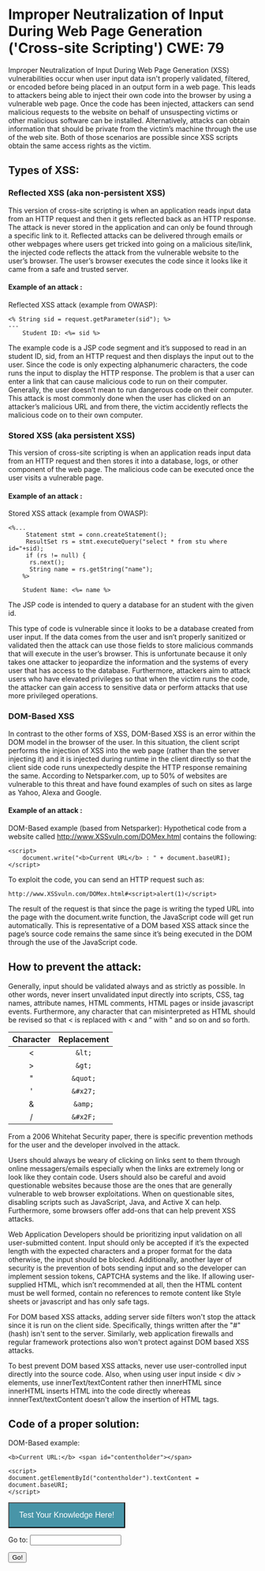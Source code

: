 # Improper Neutralization of Input During Web Page Generation ('Cross-site Scripting') CWE: 79 

Improper Neutralization of Input During Web Page Generation (XSS) vulnerabilities occur when user input data isn't properly validated, filtered, or encoded before being placed in an output form in a web page. This leads to attackers being able to inject their own code into the browser by using a vulnerable web page. Once the code has been injected, attackers can send malicious requests to the website on behalf of unsuspecting victims or other malicious software can be installed. Alternatively, attacks can obtain information that should be private from the victim’s machine through the use of the web site. Both of those scenarios are possible since XSS scripts obtain the same access rights as the victim.

## Types of XSS:
### Reflected XSS (aka non-persistent XSS)
This version of cross-site scripting is when an application reads input data from an HTTP request and then it gets reflected back as an HTTP response. The attack is never stored in the application and can only be found through a specific link to it. Reflected attacks can be delivered through emails or other webpages where users get tricked into going on a malicious site/link, the injected code reflects the attack from the vulnerable website to the user’s browser. The user’s browser executes the code since it looks like it came from a safe and trusted server.

#### Example of an attack :

Reflected XSS attack (example from OWASP):

```
<% String sid = request.getParameter(sid"); %> 
---
	Student ID: <%= sid %>
```

The example code is a JSP code segment and it’s supposed to read in an student ID, sid, from an HTTP request and then displays the input out to the user. Since the code is only expecting alphanumeric characters, the code runs the input to display the HTTP response. The problem is that a user can enter a link that can cause malicious code to run on their computer. Generally, the user doesn’t mean to run dangerous code on their computer. This attack is most commonly done when the user has clicked on an attacker’s malicious URL and from there, the victim accidently reflects the malicious code on to their own computer. 

### Stored XSS (aka persistent XSS)
This version of cross-site scripting is when an application reads input data from an HTTP request and then stores it into a database, logs, or other component of the web page. The malicious code can be executed once the user visits a vulnerable page. 

#### Example of an attack :

Stored XSS attack (example from OWASP):
```
<%... 
	 Statement stmt = conn.createStatement();
	 ResultSet rs = stmt.executeQuery("select * from stu where id="+sid);
	 if (rs != null) {
	  rs.next(); 
	  String name = rs.getString("name");
	%>
	
	Student Name: <%= name %>
```
The JSP code is intended to query a database for an student with the given id.

This type of code is vulnerable since it looks to be a database created from user input. If the data comes from the user and isn’t properly sanitized or validated then the attack can use those fields to store malicious commands that will execute in the user’s browser. This is unfortunate because it only takes one attacker to jeopardize the information and the systems of every user that has access to the database. Furthermore, attackers aim to attack users who have elevated privileges so that when the victim runs the code, the attacker can gain access to sensitive data or perform attacks that use more privileged operations. 


### DOM-Based XSS
In contrast to the other forms of XSS, DOM-Based XSS is an error within the DOM model in the browser of the user. In this situation, the client script performs the injection of XSS into the web page (rather than the server injecting it) and it is injected during runtime in the client directly so that the client side code runs unexpectedly despite the HTTP response remaining the same. According to Netsparker.com, up to 50% of websites are vulnerable to this threat and have found examples of such on sites as large as Yahoo, Alexa and Google.

#### Example of an attack :

DOM-Based example (based from Netsparker):
Hypothetical code from a website called http://www.XSSvuln.com/DOMex.html contains the following:
```
<script>
    document.write("<b>Current URL</b> : " + document.baseURI);
</script>
```
 
To exploit the code, you can send an HTTP request such as:
 ```
 http://www.XSSvuln.com/DOMex.html#<script>alert(1)</script>
 ```
The result of the request is that since the page is writing the typed URL into the page with the document.write function, the JavaScript code will get run automatically. This is representative of a DOM based XSS attack since the page’s source code remains the same since it’s being executed in the DOM through the use of the JavaScript code.


## How to prevent the attack: 

Generally, input should be validated always and as strictly as possible. In other words, never insert unvalidated input directly into scripts, CSS, tag names, attribute names, HTML comments, HTML pages or inside javascript events. Furthermore, any character that can misinterpreted as HTML should be revised so that < is replaced with &lt; and “ with &quot; and so on and so forth. 

|Character   |Replacement|
|:----------:|:---------:|
|<           |`&lt;`       |
|>           |`&gt;`       |
|"           |`&quot;`     |
|'           |`&#x27;`     |
|&           |`&amp;`      |
|/           |`&#x2F;`     |

From a 2006 Whitehat Security paper, there is specific prevention methods for the user and the developer involved in the attack.

Users should always be weary of clicking on links sent to them through online messagers/emails especially when the links are extremely long or look like they contain code. Users should also be careful and avoid questionable websites because those are the ones that are generally vulnerable to web browser exploitations. When on questionable sites, disabling scripts such as JavaScript, Java, and Active X can help. Furthermore, some browsers offer add-ons that can help prevent XSS attacks. 

Web Application Developers should be prioritizing input validation on all user-submitted content. Input should only be accepted if it’s the expected length with the expected characters and a proper format for the data otherwise, the input should be blocked. Additionally, another layer of security is the prevention of bots sending input and so the developer can implement session tokens, CAPTCHA systems and the like. If allowing user-supplied HTML, which isn’t recommended at all, then the HTML content must be well formed, contain no references to remote content like Style sheets or javascript and has only safe tags.  

For DOM based XSS attacks, adding server side filters won't stop the attack since it is run on the client side. Specifically, things written after the "#"(hash) isn't sent to the server. Similarly, web application firewalls and regular framework protections also won't protect against DOM based XSS attacks. 

To best prevent DOM based XSS attacks, never use user-controlled input directly into the source code. Also, when using user input inside < div > elements, use innerText/textContent rather then innerHTML since innerHTML inserts HTML into the code directly whereas innnerText/textContent doesn't allow the insertion of HTML tags.

## Code of a proper solution: 
 
DOM-Based example:
```
<b>Current URL:</b> <span id="contentholder"></span>

<script>
document.getElementById("contentholder").textContent = document.baseURI;    
</script>
```


<style>
.button {
  background-color: #4895a8;
  color: white;
  padding: 15px 20px;
  text-align: center;
  font-size: 16px;
  cursor: pointer;
}
.button:hover {
  background-color: #285763;
}
</style>
<form>
<input class="button" type = "button" onclick="window.location.href = 'https://raysarivera.github.io/Honors_proj1/Lesson/XSS_quiz'" value = "Test Your Knowledge Here!"> </form>




<form id="test">
    Go to: <input type="text" name="fname"><br>
</form>
<button onclick="clicky()">Go!</button>

<script type="text/javascript">
    
    function clicky() {
      
      var str = document.getElementById("test").elements[0].value;
      window.location.assign(str);
    }
</script>
